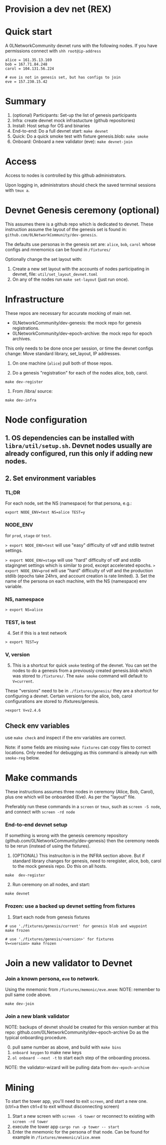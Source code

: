 # Provision a dev net (REX)

# Quick start

A 0LNetworkCommunity devnet runs with the following nodes. If you have permissions connect with `shh root@ip-address`
```
alice = 161.35.13.169 
bob = 167.71.84.248
carol = 104.131.56.224

# eve is not in genesis set, but has configs to join
eve = 157.230.15.42
```

# Summary

1. (optional) Participants: Set-up the list of genesis participants
2. Infra: create devnet mock infrastucture (github repositories)
3. Install: Host setup for OS and binaries
4. End-to-end: Do a full devnet start: `make devnet`
5. Quick: Do a quick smoke test with fixture genesis.blob: `make smoke`
6. Onboard: Onboard a new validator (eve): `make devnet-join`

# Access

Access to nodes is controlled by this github administrators.

Upon logging in, administrators should check the saved terminal sessions with `tmux a`.

# Devnet Genesis ceremony (optional)

This assumes there is a github repo which is dedicated to devnet. These instruction assume the layout of the genesis set is found in: `github.com/0LNetworkCommunity/dev-genesis`.

The defaults use personas in the genesis set are: `alice`, `bob`, `carol` whose configs and mnemonics can be found in `/fixtures/`

Optionally change the set layout with:
1. Create a new set layout with the accounts of nodes participating in devnet, file: `util/set_layout_devnet.toml`
2. On any of the nodes run `make set-layout` (just run once).

# Infrastructure

These repos are necessary for accurate mocking of main net. 

* 0LNetworkCommunity/dev-genesis: the mock repo for genesis registrations.
* 0LNetworkCommunity/dev-epoch-archive: the mock repo for epoch archives.


This only needs to be done once per session, or time the devnet configs change: Move standard library, set_layout, IP addresses.

1. On one machine (`alice`) pull both of those repos.

1. Do a genesis "registration" for each of the nodes alice, bob, carol.
```
make dev-register
```

1. From /libra/  source:

```
make dev-infra
```

# Node configuration

## 1. OS dependencies can be installed with `libra/util/setup.sh`. Devnet nodes usually are already configured, run this only if adding new nodes.

## 2. Set environment variables 

### TL;DR

For each node, set the NS (namespace) for that persona, e.g.:

`export NODE_ENV=test NS=alice TEST=y`

### NODE_ENV

for `prod`, `stage` or `test`. 

`> export NODE_ENV=test` will use "easy" difficulty of vdf and stdlib testnet settings.

`> export NODE_ENV=stage` will use "hard" difficulty of vdf and stdlib stagingnet settings which is similar to prod, except accelerated epochs.
`> export NODE_ENV=prod` will use "hard" difficulty of vdf and the production stdlib (epochs take 24hrs, and account creation is rate limited).
3. Set the name of the persona on each machine, with the NS (namespace) env variable.

### NS, namespace

`> export NS=alice`

### TEST, is test

4. Set if this is a test network

`> export TEST=y`

### V, version

5. This is a shortcut for quick `smoke` testing of the devnet. You can set the nodes to do a genesis from a previously created genesis.blob which was stored to `/fixtures/`. The `make smoke` command will default to `V=current`.

These "versions" need to be in `./fixtures/genesis/` they are a shortcut for configuring a devnet. Certain versions for the alice, bob, carol configurations are stored to /fixtures/genesis.

`>export V=v2.4.6`

## Check env variables

use `make check` and inspect if the env variables are correct.

Note: if some fields are missing `make fixtures` can copy files to correct locations. Only needed for debugging as this command is already run with `smoke-reg` below.


# Make commands

These instructions assumes three nodes in ceremony (Alice, Bob, Carol), plus one which will be onboarded (Eve). As per the "layout" file.


Preferably run these commands in a `screen` or `tmux`, such as `screen -S node`, and connect with `screen -rd node`

### End-to-end devnet setup

If something is wrong with the genesis ceremony repository (github.com/0LNetworkCommunity/dev-genesis) then the ceremony needs to be rerun (instead of using the fixtures).

1. (OPTIONAL) This instruciton is in the INFRA section above. But if standard library changes for genesis, need to reregister, alice, bob, carol to the mock genesis repo. Do this on all hosts. 

```
make  dev-register
```

2. Run ceremony on all nodes, and start:
```
make devnet
```

### Frozen: use a backed up devnet setting from fixtures


1. Start each node from genesis fixtures 

```
# use './fixtures/genesis/current' for genesis blob and waypoint
make frozen

# use './fixtures/genesis/<version>' for fixtures
V=<version> make frozen
```


# Join a new validator to Devnet

### Join a known persona, `eve` to network.

Using the mnemonic from `/fixtures/memonic/eve.mnem`:
NOTE: remember to pull same code above.

```
make dev-join
```

### Join a new blank validator
NOTE: backups of devnet should be created for this version number at this repo: github.com/0LNetworkCommunity/dev-epoch-archive 
Do as the typical onboarding procedure.

0. pull same <version> number as above, and build with `make bins`
1. `onboard keygen` to make new keys
2. `ol onboard --next -t` to start each step of the onboarding process.

NOTE: the validator-wizard will be pulling data from `dev-epoch-archive`


# Mining

To start the tower app, you'll need to exit `screen`, and start a new one. (ctrl+a then ctrl+d to exit without disconnecting screen)
1. Start a new screen with `screen -S tower` or reconnect to existing with `screen -rd tower`
2. execute the tower app `cargo run -p tower -- start`
3. Enter the mnemonic for the persona of that node. Can be found for example in `/fixtures/mnemonic/alice.mnem`
